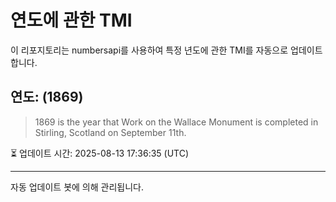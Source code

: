 
# 연도에 관한 TMI

이 리포지토리는 numbersapi를 사용하여 특정 년도에 관한 TMI를 자동으로 업데이트합니다.

## 연도: (1869)
> 1869 is the year that Work on the Wallace Monument is completed in Stirling, Scotland on September 11th.

⏳ 업데이트 시간: 2025-08-13 17:36:35 (UTC)

---
자동 업데이트 봇에 의해 관리됩니다.
